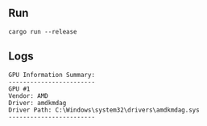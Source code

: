 ## Run
```
cargo run --release
```


## Logs
```
GPU Information Summary:
------------------------
GPU #1
Vendor: AMD
Driver: amdkmdag
Driver Path: C:\Windows\system32\drivers\amdkmdag.sys
------------------------
```
